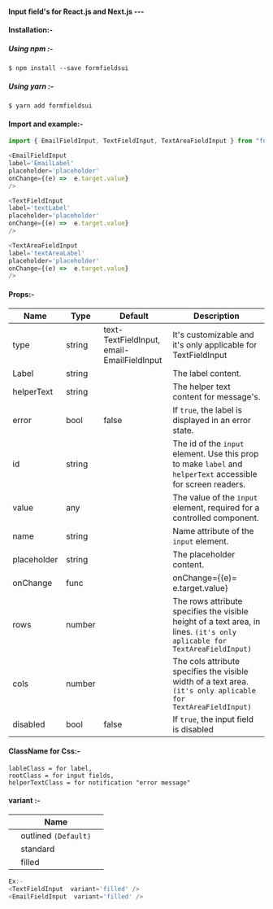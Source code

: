 ####  Input field's for React.js and Next.js ---
####  Installation:-
#####  Using npm :-
```
$ npm install --save formfieldsui
```
#####  Using yarn :-
```
$ yarn add formfieldsui
```

####  Import and example:-

```JavaScript
import { EmailFieldInput, TextFieldInput, TextAreaFieldInput } from "formfieldsui";

<EmailFieldInput
label='EmailLabel'
placeholder='placeholder'
onChange={(e) =>  e.target.value}
/>

<TextFieldInput
label='textLabel'
placeholder='placeholder'
onChange={(e) =>  e.target.value}
/>

<TextAreaFieldInput 
label='textAreaLabel'
placeholder='placeholder'
onChange={(e) =>  e.target.value}
/>
```

####  Props:-
| Name  | Type | Default | Description
| ------------- | ------------- | ------------- | ------------- |
| type | string | text-TextFieldInput, email-EmailFieldInput |It's customizable and it's only applicable for TextFieldInput|
| Label  | string  |  | The label content.  |
| helperText  | string  |   |   The helper text content for message's.  |
| error  | bool  | false  | If `true`, the label is displayed in an error state.  |
| id  | string  |   | The id of the `input` element. Use this prop to make `label` and `helperText` accessible for screen readers.  |
| value  | any  |   | The value of the  `input`  element, required for a controlled component.  |
| name  | string  |   |   Name attribute of the  `input`  element.  |
| placeholder  | string  |   | The placeholder content.  |
| onChange  | func  |   | onChange={(e)=  e.target.value}  |
|rows| number | |The rows attribute specifies the visible height of a text area, in lines. `(it's only aplicable for TextAreaFieldInput)`|
|cols|number||The cols attribute specifies the visible width of a text area. `(it's only aplicable for TextAreaFieldInput)`|
| disabled  | bool  | false  |If `true`, the input field is disabled  |

####  ClassName for Css:-
```
lableClass = for label,
rootClass = for input fields,
helperTextClass = for notification "error message"
```
####  variant :-
| | Name  | |
|---| ------------- | --|
| | outlined `(Default)` ||
| | standard ||
| | filled  ||

```JavaScript
Ex:-
<TextFieldInput  variant='filled' />
<EmailFieldInput  variant='filled' />
```
